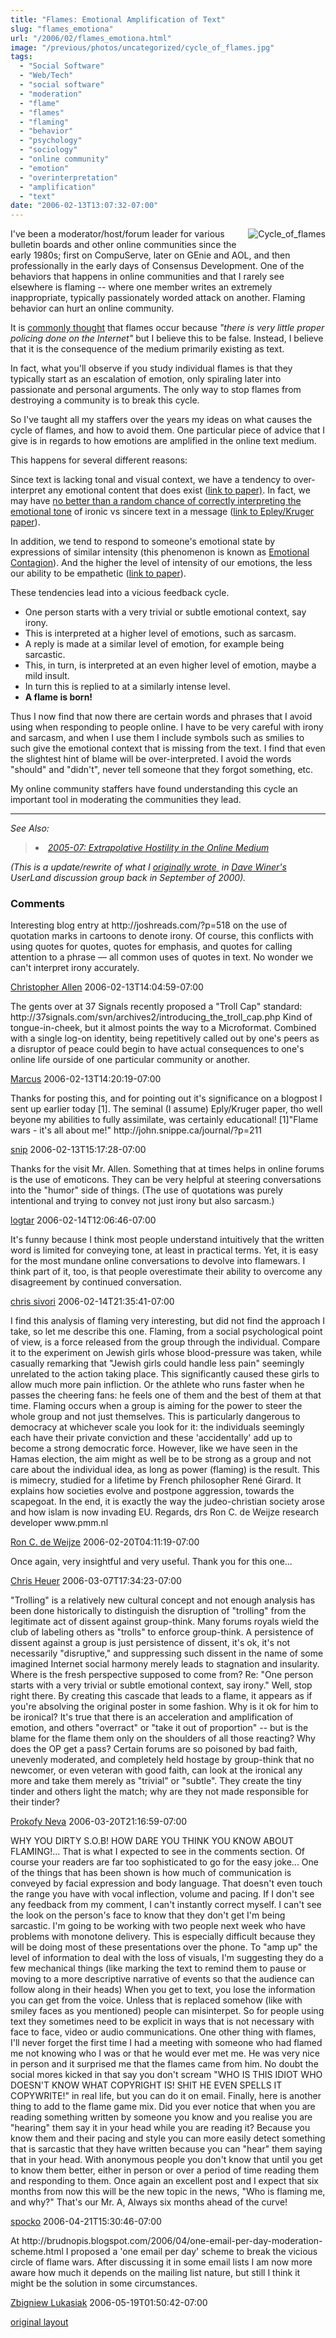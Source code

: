 ```yaml
---
title: "Flames: Emotional Amplification of Text"
slug: "flames_emotiona"
url: "/2006/02/flames_emotiona.html"
image: "/previous/photos/uncategorized/cycle_of_flames.jpg"
tags:
  - "Social Software"
  - "Web/Tech"
  - "social software"
  - "moderation"
  - "flame"
  - "flames"
  - "flaming"
  - "behavior"
  - "psychology"
  - "sociology"
  - "online community"
  - "emotion"
  - "overinterpretation"
  - "amplification"
  - "text"
date: "2006-02-13T13:07:32-07:00"
---
```

<p><img border="0" alt="Cycle_of_flames" title="Cycle_of_flames" src="/previous/photos/uncategorized/cycle_of_flames.jpg" style="margin: 0px 0px 5px 5px; float: right;" />
I've been a moderator/host/forum leader for various bulletin boards and other online communities since the early 1980s; first on CompuServe, later on GEnie and AOL, and then professionally in the early days of Consensus Development. One of the behaviors that happens in online communities and that I rarely see elsewhere is flaming -- where one member writes an extremely inappropriate, typically passionately worded attack on another. Flaming behavior can hurt an online community.</p>
<p>It is <a href="http://www.internet-guide.co.uk/email-flame.html">commonly thought</a> that flames occur because <em>&quot;there is very little proper policing done on the Internet&quot;</em> but I believe this to be false. Instead, I believe that it is the consequence of the medium primarily existing as text.</p>
<p>In fact, what you'll observe if you study individual flames is that they typically start as an escalation of emotion, only spiraling later into passionate and personal arguments. The only way to stop flames from destroying a community is to break this cycle.</p>
<p>So I've taught all my staffers over the years my ideas on what causes the cycle of flames, and how to avoid them. One particular piece of advice that I give is in regards to how emotions are amplified in the online text medium.</p>
<p>This happens for several different reasons:</p>
<p>Since text is lacking tonal and
visual context, we have a tendency to over-interpret any emotional
content that does exist (<a href="http://citeseer.ist.psu.edu/context/1589611/0">link to paper)</a>. In fact, we may have <a href="http://www.wired.com/news/technology/0,70179-0.html?tw=wn_index_2">no better than a random chance of correctly interpreting the emotional tone</a> of ironic vs sincere text in a message (<a href="http://gsbwww.uchicago.edu/fac/nicholas.epley/EpleyKruger.pdf">link to Epley/Kruger paper</a>).</p>
<p>In addition, we tend to respond to someone's emotional state by expressions of similar intensity (this phenomenon is known as <a href="http://www.amazon.co.uk/exec/obidos/ASIN/0521449480/202-9000930-0565465">Emotional Contagion</a>). And the higher the level of intensity of our emotions, the less our ability to be empathetic (<a href="http://www.ncbi.nlm.nih.gov/entrez/query.fcgi?cmd=Retrieve&amp;db=PubMed&amp;list_uids=8436029&amp;dopt=Abstract">link to paper</a>).</p>
<p>These tendencies lead into a vicious feedback cycle.</p>
<ul>
<li>One person starts with a very trivial or subtle emotional context, say irony.</li>
<li>This is interpreted at a higher level of emotions, such as sarcasm.</li>
<li>A reply is made at a similar level of emotion, for example being sarcastic.</li>
<li>This, in turn, is interpreted at an even higher level of emotion, maybe a mild insult.</li>
<li>In turn this is replied to at a similarly intense level.</li>
<li><strong>A flame is born!</strong></li>
</ul>
<p>Thus I now find that now there are certain words and phrases that I avoid using when responding to people online. I have to be very careful with irony and sarcasm, and when I use them I include symbols such as smilies to such give the emotional context that is missing from the text. I find that even the slightest hint of blame will be over-interpreted. I avoid the words &quot;should&quot; and &quot;didn't&quot;, never tell someone that they forgot something, etc.</p>
<p>My online community staffers have found understanding this cycle an important tool in moderating the communities they lead.</p>
<hr />
<p><em>See Also:</em>
</p><blockquote>
<li><em><a href="/2005/07/extrapolative_h.html">2005-07: Extrapolative Hostility in the Online Medium</a></em></li>
</blockquote>
<p><em>(This is a update/rewrite of what I <span style="text-decoration: underline;">originally wrote</span><a href="http://static.userland.com/userLandDiscussArchive/msg021566.html">&nbsp;</a> in <a href="http://www.scripting.com/">Dave Winer's</a> UserLand discussion group back in September of 2000).</em></p>
<footer><h3>Comments</h3>
<div class="u-comment h-cite">
<p class="p-content p-name">Interesting blog entry at http://joshreads.com/?p=518 on the use of quotation marks in cartoons to denote irony. Of course, this conflicts with using quotes for quotes, quotes for emphasis, and quotes for calling attention to a phrase — all common uses of quotes in text. No wonder we can't interpret irony accurately.
</p>
<a class="u-author h-card" href="http://www.LifeWithAlacrity.com">Christopher Allen</a>
<time class="dt-published" datetime="2006-02-13T14:04:59-07:00">2006-02-13T14:04:59-07:00</time>
</div>
<div class="u-comment h-cite">
<p class="p-content p-name">The gents over at 37 Signals recently proposed a "Troll Cap" standard:
http://37signals.com/svn/archives2/introducing_the_troll_cap.php
Kind of tongue-in-cheek, but it almost points the way to a Microformat. Combined with a single log-on identity, being repetitively called out by one's peers as a disruptor of peace could begin to have actual consequences to one's online life ourside of one particular community or another.
</p>
<a class="u-author h-card" href="http://tablesturned.com">Marcus</a>
<time class="dt-published" datetime="2006-02-13T14:20:19-07:00">2006-02-13T14:20:19-07:00</time>
</div>
<div class="u-comment h-cite">
<p class="p-content p-name">Thanks for posting this, and for pointing out it's significance on a blogpost I sent up earlier today [1].  The seminal (I assume) Eply/Kruger paper, tho well beyone my abilities to fully assimilate, was certainly educational!
[1]"Flame wars - it's all about me!" http://john.snippe.ca/journal/?p=211
</p>
<a class="u-author h-card" href="http://john.snippe.ca/journal/">snip</a>
<time class="dt-published" datetime="2006-02-13T15:17:28-07:00">2006-02-13T15:17:28-07:00</time>
</div>
<div class="u-comment h-cite">
<p class="p-content p-name">Thanks for the visit Mr. Allen.  Something that at times helps in online forums is the use of emoticons.  They can be very helpful at steering conversations into the "humor" side of things.  (The use of quotations was purely intentional and trying to convey not just irony but also sarcasm.)
</p>
<a class="u-author h-card" href="http://blog.logtar.com">logtar</a>
<time class="dt-published" datetime="2006-02-14T12:06:46-07:00">2006-02-14T12:06:46-07:00</time>
</div>
<div class="u-comment h-cite">
<p class="p-content p-name">It's funny because I think most people understand intuitively that the written word is limited for conveying tone, at least in practical terms. Yet, it is easy for the most mundane online conversations to devolve into flamewars. I think part of it, too, is that people overestimate their ability to overcome any disagreement by continued conversation.
</p>
<a class="u-author h-card" href="http://www.letterneversent.com">chris sivori</a>
<time class="dt-published" datetime="2006-02-14T21:35:41-07:00">2006-02-14T21:35:41-07:00</time>
</div>
<div class="u-comment h-cite">
<p class="p-content p-name">I find this analysis of flaming very interesting, but did not find the approach I take, so let me describe this one. Flaming, from a social psychological point of view, is a force released from the group through the individual. Compare it to the experiment on Jewish girls whose blood-pressure was taken, while casually remarking that "Jewish girls could handle less pain" seemingly unrelated to the action taking place. This significantly caused these girls to allow much more pain infliction. Or the athlete who runs faster when he passes the cheering fans: he feels one of them and the best of them at that time. Flaming occurs when a group is aiming for the power to steer the whole group and not just themselves. This is particularly dangerous to democracy at whichever scale you look for it: the individuals seemingly each have their private conviction and these 'accidentally' add up to become a strong democratic force. However, like we have seen in the Hamas election, the aim might as well be to be strong as a group and not care about the individual idea, as long as power (flaming) is the result. This is mimecry, studied for a lifetime by French philosopher René Girard. It explains how societies evolve and postpone aggression, towards the scapegoat. In the end, it is exactly the way the judeo-christian society arose and how islam is now invading EU.
Regards,
drs Ron C. de Weijze
research developer
www.pmm.nl
</p>
<a class="u-author h-card" href="http://www.pmm.nl">Ron C. de Weijze</a>
<time class="dt-published" datetime="2006-02-20T04:11:19-07:00">2006-02-20T04:11:19-07:00</time>
</div>
<div class="u-comment h-cite">
<p class="p-content p-name">Once again, very insightful and very useful.  Thank you for this one...
</p>
<a class="u-author h-card" href="http://www.brainjams.org/">Chris Heuer</a>
<time class="dt-published" datetime="2006-03-07T17:34:23-07:00">2006-03-07T17:34:23-07:00</time>
</div>
<div class="u-comment h-cite">
<p class="p-content p-name">"Trolling" is a relatively new cultural concept and not enough analysis has been done historically to distinguish the disruption of "trolling" from the legitimate act of dissent against group-think. Many forums royals wield the club of labeling others as "trolls" to enforce group-think. A persistence of dissent against a group is just persistence of dissent, it's ok, it's not necessarily "disruptive," and suppressing such dissent in the name of some imagined Internet social harmony merely leads to stagnation and insularity. Where is the fresh perspective supposed to come from?
Re: "One person starts with a very trivial or subtle emotional context, say irony."
Well, stop right there. By creating this cascade that leads to a flame, it appears as if you're absolving the original poster in some fashion. Why is it ok for him to be ironical? It's true that there is an acceleration and amplification of emotion, and others "overract" or "take it out of proportion" -- but is the blame for the flame them only on the shoulders of all those reacting? Why does the OP get a pass?
Certain forums are so poisoned by bad faith, unevenly moderated, and completely held hostage by group-think that no newcomer, or even veteran with good faith, can look at the ironical any more and take them merely as "trivial" or "subtle". They create the tiny tinder and others light the match; why are they not made responsible for their tinder?
</p>
<a class="u-author h-card" href="http://secondthoughts.typepad.com">Prokofy Neva</a>
<time class="dt-published" datetime="2006-03-20T21:16:59-07:00">2006-03-20T21:16:59-07:00</time>
</div>
<div class="u-comment h-cite">
<p class="p-content p-name">WHY YOU DIRTY S.O.B! HOW DARE YOU THINK YOU KNOW ABOUT FLAMING!...
That is what I expected to see in the comments section. Of course your readers are far too sophisticated to go for the easy joke...
One of the things that has been shown is how much of communication is conveyed by facial expression and body language. That doesn't even touch the range you have with vocal inflection, volume and pacing.
If I don't see any feedback from my comment, I can't instantly correct myself. I can't see the look on the person's face to know that they don't get I'm being sarcastic.
I'm going to be working with two people next week who have problems with monotone delivery. This is especially difficult because they will be doing most of these presentations over the phone.
To "amp up" the level of information to deal with the loss of visuals, I'm suggesting they do a few mechanical things (like marking the text to remind them to pause or moving to a more descriptive narrative of events so that the audience can follow along in their heads)
When you get to text, you lose the information you can get from the voice. Unless that is replaced somehow (like  with smiley faces as you mentioned) people can misinterpet.
So for people using text they sometimes need to be explicit in ways that is not necessary with face to face, video or audio communications.
One other thing with flames, I'll never forget the first time I had a meeting with someone who had flamed me not knowing who I was or that he would ever met me. He was very nice in person and it surprised me that the flames came from him. No doubt the social mores kicked in that say you don't scream "WHO IS THIS IDIOT WHO DOESN'T KNOW WHAT COPYRIGHT IS! SHIT HE EVEN SPELLS IT COPYWRITE!" in real life, but you can do it on email.
Finally, here is another thing to add to the flame game mix. Did you ever notice that when you are reading something written by someone you know and you realise you are "hearing" them say it in your head while you are reading it? Because you know them and their pacing and style you can more easily detect something that is sarcastic that they have written because you can "hear" them saying that in your head.
With anonymous people you don't know that until you get to know them better, either in person or over a period of time reading them and responding to them.
Once again an excellent post and I expect that six months from now this will be the new topic in the news, "Who is flaming me, and why?"
That's our Mr. A, Always six months ahead of the curve!
</p>
<a class="u-author h-card" href="http://www.spockosbrain.com">spocko</a>
<time class="dt-published" datetime="2006-04-21T15:30:46-07:00">2006-04-21T15:30:46-07:00</time>
</div>
<div class="u-comment h-cite">
<p class="p-content p-name">At http://brudnopis.blogspot.com/2006/04/one-email-per-day-moderation-scheme.html I proposed a 'one email per day' scheme to break the vicious circle of flame wars.  After discussing it in some email lists I am now more aware how much it depends on the mailing list nature, but still I think it might be the solution in some circumstances.
</p>
<a class="u-author h-card" href="http://brudnopis.blogspot.com/">Zbigniew Lukasiak</a>
<time class="dt-published" datetime="2006-05-19T01:50:42-07:00">2006-05-19T01:50:42-07:00</time>
</div>
</footer>
<p class="previous"><a href="/previous/2006/02/flames_emotiona.html" rel="syndication" class="u-syndication" >original layout</a></p>
